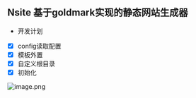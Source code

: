## Nsite 基于goldmark实现的静态网站生成器

- 开发计划

- [x] config读取配置
- [x] 模板外置
- [x] 自定义根目录
- [x] 初始化

![image.png](https://s2.loli.net/2025/09/21/rOyUtI9gWpKcdZ2.png)
